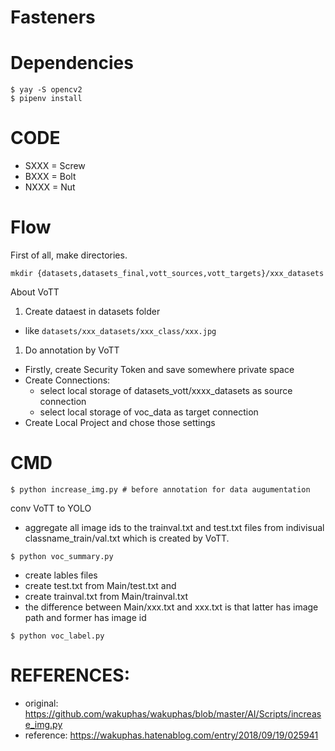 # Fasteners

# Dependencies

```
$ yay -S opencv2
$ pipenv install
```

# CODE

- SXXX = Screw
- BXXX = Bolt
- NXXX = Nut

# Flow

First of all, make directories.

```
mkdir {datasets,datasets_final,vott_sources,vott_targets}/xxx_datasets
```

About VoTT

1. Create dataest in datasets folder
  - like `datasets/xxx_datasets/xxx_class/xxx.jpg`
1. Do annotation by VoTT
  - Firstly, create Security Token and save somewhere private space
  - Create Connections:
    - select local storage of datasets_vott/xxxx_datasets as source connection
    - select local storage of voc_data as target connection
  - Create Local Project and chose those settings


# CMD

```
$ python increase_img.py # before annotation for data augumentation
```

conv VoTT to YOLO

- aggregate all image ids to the trainval.txt and test.txt files from indivisual classname_train/val.txt which is created by VoTT.

```
$ python voc_summary.py 
```

- create lables files
- create test.txt from Main/test.txt and 
- create trainval.txt from Main/trainval.txt
- the difference between Main/xxx.txt and xxx.txt is that latter has image path and former has image id

```
$ python voc_label.py
```

# REFERENCES:

- original: https://github.com/wakuphas/wakuphas/blob/master/AI/Scripts/increase_img.py
- reference: https://wakuphas.hatenablog.com/entry/2018/09/19/025941
